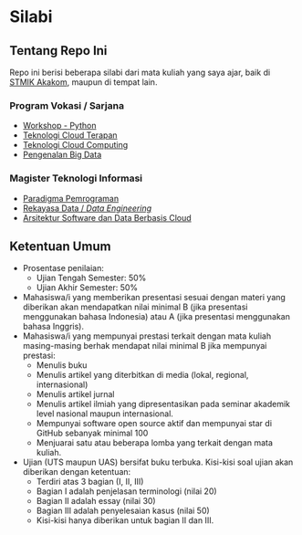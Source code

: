 # Silabi

## Tentang Repo Ini

Repo ini berisi beberapa silabi dari mata kuliah yang saya ajar, baik di [STMIK Akakom](https://www.akakom.ac.id), maupun di tempat lain. 

### Program Vokasi / Sarjana

* [Workshop - Python](workshop-python.md)
* [Teknologi Cloud Terapan](teknologi-cloud-terapan.md)
* [Teknologi Cloud Computing](teknologi-cloud-computing.md)
* [Pengenalan Big Data](pengenalan-bigdata.md)

### Magister Teknologi Informasi

* [Paradigma Pemrograman](mti/paradigma-pemrograman.md)
* [Rekayasa Data / *Data Engineering*](mti/rekayasa-data.md)
* [Arsitektur Software dan Data Berbasis Cloud](mti/arsitektur-software-data-cloud.md)

## Ketentuan Umum

- Prosentase penilaian:
  - Ujian Tengah Semester: 50%
  - Ujian Akhir Semester: 50%
- Mahasiswa/i yang memberikan presentasi sesuai dengan materi yang diberikan akan mendapatkan nilai minimal B (jika presentasi menggunakan bahasa Indonesia) atau A (jika presentasi menggunakan bahasa Inggris).
- Mahasiswa/i yang mempunyai prestasi terkait dengan mata kuliah masing-masing berhak mendapat nilai minimal B jika mempunyai prestasi:
  - Menulis buku
  - Menulis artikel yang diterbitkan di media (lokal, regional, internasional)
  - Menulis artikel jurnal
  - Menulis artikel ilmiah yang dipresentasikan pada seminar akademik level nasional maupun internasional.
  - Mempunyai software open source aktif dan mempunyai star di GitHub sebanyak minimal 100 
  - Menjuarai satu atau beberapa lomba yang terkait dengan mata kuliah.
- Ujian (UTS maupun UAS) bersifat buku terbuka. Kisi-kisi soal ujian akan diberikan dengan ketentuan:
  - Terdiri atas 3 bagian (I, II, III)
  - Bagian I adalah penjelasan terminologi (nilai 20)
  - Bagian II adalah essay (nilai 30)
  - Bagian III adalah penyelesaian kasus (nilai 50)
  - Kisi-kisi hanya diberikan untuk bagian II dan III.

